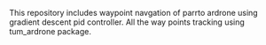 This repository includes waypoint navgation of parrto ardrone using gradient descent pid controller.
All the way points tracking using tum_ardrone package.
